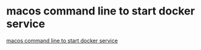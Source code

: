 # macos command line to start docker service
[macos command line to start docker service](https://aiwithcloud.com/2022/09/15/macos_command_line_to_start_docker_service/)